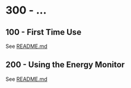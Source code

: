 # 300 - ...

## 100 - First Time Use

See [README.md](./100/README.md)

## 200 - Using the Energy Monitor

See [README.md](./200/README.md)
